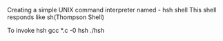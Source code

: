 Creating a simple UNIX command interpreter named - hsh shell
This shell responds like sh(Thompson Shell)

To invoke hsh
 gcc *.c -0 hsh
 ./hsh
